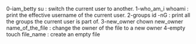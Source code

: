 0-iam_betty 
su : switch the current user to another.
1-who_am_i
whoami : print the effective username of the current user.
2-groups 
id -nG : print all the groups the current user is part of.
3-new_owner
chown new_owner name_of_the_file : change the owner of the file to a new owner
4-empty
touch file_name : create an empty file

